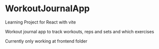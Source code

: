# WorkoutJournalApp

Learning Project for React with vite

Workout journal app to track workouts, reps and sets and which exercises

Currently only working at frontend folder
